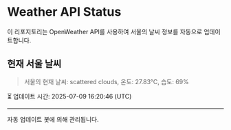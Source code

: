 
# Weather API Status

이 리포지토리는 OpenWeather API를 사용하여 서울의 날씨 정보를 자동으로 업데이트합니다.

## 현재 서울 날씨
> 서울의 현재 날씨: scattered clouds, 온도: 27.83°C, 습도: 69%

⏳ 업데이트 시간: 2025-07-09 16:20:46 (UTC)

---
자동 업데이트 봇에 의해 관리됩니다.
